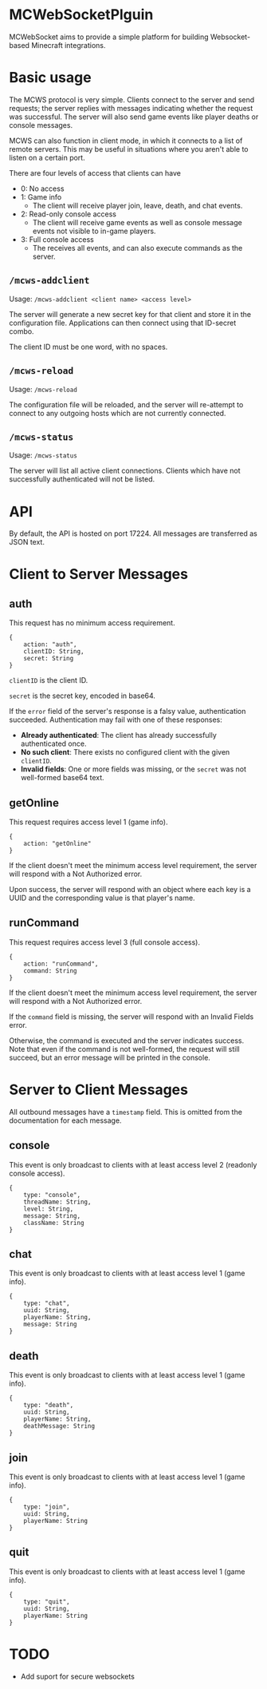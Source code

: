 # MCWebSocketPlguin

MCWebSocket aims to provide a simple platform for building Websocket-based Minecraft integrations.

# Basic usage

The MCWS protocol is very simple. Clients connect to the server and send requests; the server replies with messages indicating whether the request was successful. The server will also send game events like player deaths or console messages.

MCWS can also function in client mode, in which it connects to a list of remote servers. This may be useful in situations where you aren't able to listen on a certain port. 

There are four levels of access that clients can have
* 0: No access
* 1: Game info
    * The client will receive player join, leave, death, and chat events.
* 2: Read-only console access
    * The client will receive game events as well as console message events not visible to in-game players.
* 3: Full console access
    * The receives all events, and can also execute commands as the server.

## `/mcws-addclient`

Usage: `/mcws-addclient <client name> <access level>`

The server will generate a new secret key for that client and store it in the configuration file. Applications can then connect using that ID-secret combo. 

The client ID  must be one word, with no spaces.

## `/mcws-reload`

Usage: `/mcws-reload`

The configuration file will be reloaded, and the server will re-attempt to connect to any outgoing hosts which are not currently connected.

## `/mcws-status`

Usage: `/mcws-status`

The server will list all active client connections. Clients which have not successfully authenticated will not be listed.

# API

By default, the API is hosted on port 17224. All messages are transferred as JSON text.

# Client to Server Messages

## auth

This request has no minimum access requirement.

```
{
    action: "auth",
    clientID: String,
    secret: String
}
```

`clientID` is the client ID.

`secret` is the secret key, encoded in base64.

If the `error` field of the server's response is a falsy value, authentication succeeded. Authentication may fail with one of these responses:

* **Already authenticated**: The client has already successfully authenticated once. 
* **No such client**: There exists no configured client with the given `clientID`.
*  **Invalid fields**: One or more fields was missing, or the `secret` was not well-formed base64 text.

## getOnline

This request requires access level 1 (game info).

```
{
    action: "getOnline"
}
```

If the client doesn't meet the minimum access level requirement, the server will respond with a Not Authorized error.

Upon success, the server will respond with an object where each key is a UUID and the corresponding value is that player's name.

## runCommand

This request requires access level 3 (full console access).

```
{
    action: "runCommand",
    command: String
}
```

If the client doesn't meet the minimum access level requirement, the server will respond with a Not Authorized error.

If the `command` field is missing, the server will respond with an Invalid Fields error.

Otherwise, the command is executed and the server indicates success. Note that even if the command is not well-formed, the request will still succeed, but an error message will be printed in the console.

# Server to Client Messages

All outbound messages have a `timestamp` field. This is omitted from the documentation for each message.

## console

This event is only broadcast to clients with at least access level 2 (readonly console access).

```
{
    type: "console",
    threadName: String,
    level: String,
    message: String,
    className: String
}
```

## chat

This event is only broadcast to clients with at least access level 1 (game info).

```
{
    type: "chat",
    uuid: String,
    playerName: String,
    message: String
}
```

## death

This event is only broadcast to clients with at least access level 1 (game info).

```
{
    type: "death",
    uuid: String,
    playerName: String,
    deathMessage: String
}
```

## join

This event is only broadcast to clients with at least access level 1 (game info).

```
{
    type: "join",
    uuid: String,
    playerName: String
}
```

## quit

This event is only broadcast to clients with at least access level 1 (game info).

```
{
    type: "quit",
    uuid: String,
    playerName: String
}
```

# TODO
* Add suport for secure websockets